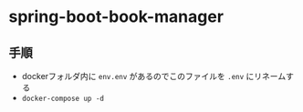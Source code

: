 # spring-boot-book-manager

## 手順

- dockerフォルダ内に `env.env` があるのでこのファイルを `.env` にリネームする
- `docker-compose up -d`
